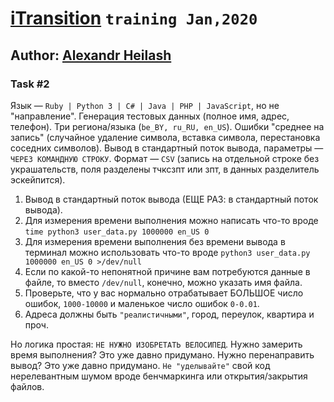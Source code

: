 # [iTransition](https://itransition.by/) `training Jan,2020`
## Author: [Alexandr Heilash](https://www.linkedin.com/in/alexandr-heilash-6b0055173/)
### Task #2

Язык — `Ruby | Python 3 | C# | Java | PHP | JavaScript`, но не "направление". Генерация тестовых данных (полное имя, адрес, телефон). Три региона/языка (`be_BY, ru_RU, en_US`). Ошибки "среднее на запись" (случайное удаление символа, вставка символа, перестановка соседних символов). Вывод в стандартный поток вывода, параметры — `ЧЕРЕЗ КОМАНДНУЮ СТРОКУ`. Формат — `CSV` (запись на отдельной строке без украшательств, поля разделены тчксзпт или зпт, в данных разделитель эскейпится).


1. Вывод в стандартный поток вывода (ЕЩЕ РАЗ: в стандартный поток вывода).
2. Для измерения времени выполнения можно написать что-то вроде `time python3 user_data.py 1000000 en_US 0`
3. Для измерения времени выполнения без времени вывода в терминал можно использовать что-то вроде `python3 user_data.py 1000000 en_US 0 >/dev/null`
4. Если по какой-то непонятной причине вам потребуются данные в файле, то вместо `/dev/null`, конечно, можно указать имя файла.
5. Проверьте, что у вас нормально отрабатывает БОЛЬШОЕ число ошибок, `1000-10000` и маленькое число ошибок `0-0.01`.
6. Адреса должны быть `"реалистичными"`, город, переулок, квартира и проч.
    
 Но логика простая: `НЕ НУЖНО ИЗОБРЕТАТЬ ВЕЛОСИПЕД`. Нужно замерить время выполнения? Это уже давно придумано. Нужно перенаправить вывод? Это уже давно придумано. `Не "уделывайте"` свой код нерелевантным шумом вроде бенчмаркинга или открытия/закрытия файлов.

